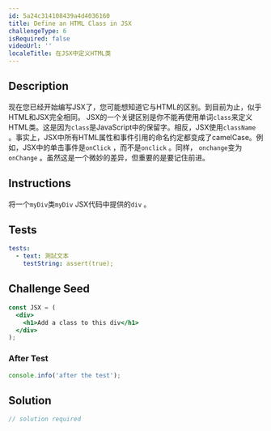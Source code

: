 ```yaml
---
id: 5a24c314108439a4d4036160
title: Define an HTML Class in JSX
challengeType: 6
isRequired: false
videoUrl: ''
localeTitle: 在JSX中定义HTML类
---
```


## Description
<section id="description">现在您已经开始编写JSX了，您可能想知道它与HTML的区别。到目前为止，似乎HTML和JSX完全相同。 JSX的一个关键区别是你不能再使用单词<code>class</code>来定义HTML类。这是因为<code>class</code>是JavaScript中的保留字。相反，JSX使用<code>className</code> 。事实上，JSX中所有HTML属性和事件引用的命名约定都变成了camelCase。例如，JSX中的单击事件是<code>onClick</code> ，而不是<code>onclick</code> 。同样， <code>onchange</code>变为<code>onChange</code> 。虽然这是一个微妙的差异，但重要的是要记住前进。 </section>

## Instructions
<section id="instructions">将一个<code>myDiv</code>类<code>myDiv</code> JSX代码中提供的<code>div</code> 。 </section>

## Tests
<section id='tests'>

```yml
tests:
  - text: 測試文本
    testString: assert(true);

```

</section>

## Challenge Seed
<section id='challengeSeed'>

<div id='jsx-seed'>

```jsx
const JSX = (
  <div>
    <h1>Add a class to this div</h1>
  </div>
);

```

</div>


### After Test
<div id='jsx-teardown'>

```js
console.info('after the test');
```

</div>

</section>

## Solution
<section id='solution'>

```js
// solution required
```
</section>
